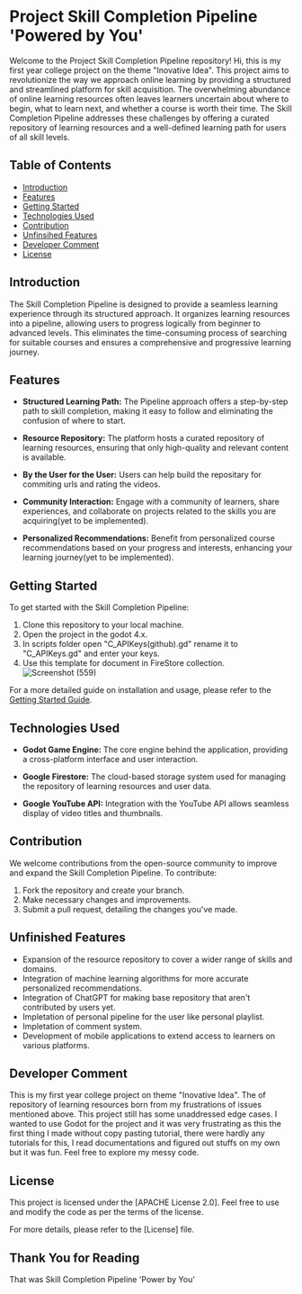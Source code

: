 # Project Skill Completion Pipeline 'Powered by You'

Welcome to the Project Skill Completion Pipeline repository! Hi, this is my first year college project on the theme "Inovative Idea". This project aims to revolutionize the way we approach online learning by providing a structured and streamlined platform for skill acquisition. The overwhelming abundance of online learning resources often leaves learners uncertain about where to begin, what to learn next, and whether a course is worth their time. The Skill Completion Pipeline addresses these challenges by offering a curated repository of learning resources and a well-defined learning path for users of all skill levels.

## Table of Contents

- [Introduction](#introduction)
- [Features](#features)
- [Getting Started](#getting-started)
- [Technologies Used](#technologies-used)
- [Contribution](#contribution)
- [Unfinsihed Features](#unfinsihed-features)
- [Developer Comment](#developer-comment)
- [License](#license)

## Introduction

The Skill Completion Pipeline is designed to provide a seamless learning experience through its structured approach. It organizes learning resources into a pipeline, allowing users to progress logically from beginner to advanced levels. This eliminates the time-consuming process of searching for suitable courses and ensures a comprehensive and progressive learning journey.

## Features

- **Structured Learning Path:** The Pipeline approach offers a step-by-step path to skill completion, making it easy to follow and eliminating the confusion of where to start.

- **Resource Repository:** The platform hosts a curated repository of learning resources, ensuring that only high-quality and relevant content is available.

- **By the User for the User:** Users can help build the repositary for commiting urls and rating the videos.

- **Community Interaction:** Engage with a community of learners, share experiences, and collaborate on projects related to the skills you are acquiring(yet to be implemented).

- **Personalized Recommendations:** Benefit from personalized course recommendations based on your progress and interests, enhancing your learning journey(yet to be implemented).

## Getting Started

To get started with the Skill Completion Pipeline:

1. Clone this repository to your local machine.
2. Open the project in the godot 4.x.
3. In scripts folder open "C_APIKeys(github).gd" rename it to "C_APIKeys.gd" and enter your keys.
4. Use this template for document in FireStore collection. ![Screenshot (559)](https://github.com/VedantS-32/Project_SkillCompletionPipeline/assets/122535961/f7be7f40-7a86-4786-961f-2fbe96c9c605)

For a more detailed guide on installation and usage, please refer to the [Getting Started Guide](getting-started-guide.md).

## Technologies Used

- **Godot Game Engine:** The core engine behind the application, providing a cross-platform interface and user interaction.

- **Google Firestore:** The cloud-based storage system used for managing the repository of learning resources and user data.

- **Google YouTube API:** Integration with the YouTube API allows seamless display of video titles and thumbnails.

## Contribution

We welcome contributions from the open-source community to improve and expand the Skill Completion Pipeline. To contribute:

1. Fork the repository and create your branch.
2. Make necessary changes and improvements.
3. Submit a pull request, detailing the changes you've made.

## Unfinished Features

- Expansion of the resource repository to cover a wider range of skills and domains.
- Integration of machine learning algorithms for more accurate personalized recommendations.
- Integration of ChatGPT for making base repository that aren't contributed by users yet.
- Impletation of personal pipeline for the user like personal playlist.
- Impletation of comment system.
- Development of mobile applications to extend access to learners on various platforms.

## Developer Comment

This is my first year college project on theme "Inovative Idea". The of repository of learning resources born from my frustrations of issues mentioned above. This project still has some unaddressed edge cases. I wanted to use Godot for the project and it was very frustrating as this the first thing I made without copy pasting tutorial, there were hardly any tutorials for this, I read documentations and figured out stuffs on my own but it was fun. Feel free to explore my messy code.

## License

This project is licensed under the [APACHE License 2.0]. Feel free to use and modify the code as per the terms of the license.

For more details, please refer to the [License] file.

## Thank You for Reading
That was Skill Completion Pipeline 'Power by You'